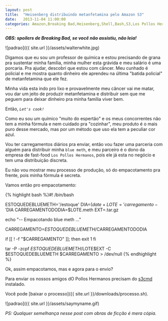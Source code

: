 ```yaml
---
layout: post
title:  "Heisenberg distribuindo metanfetamina pelo Amazon S3"
date:   2013-11-04 11:00:00
categories: Amazon,Breaking Bad,Heisenberg,Shell,Bash,S3,Los Pollos Hermanos
---
```

***OBS: spoilers de Breaking Bad, se você não assistiu, não leia!***

![padrao]({{ site.url }}/assets/walterwhite.jpg)

Digamos que eu sou um professor de química e estou precisando de grana pra sustentar minha família, minha mulher esta grávida e meu salário é uma porcaria. Pra ajudar, descobri que estou com câncer.
Meu cunhado é policial e me mostra quanto dinheiro ele aprendeu na última "batida policial" de metanfetamina que ele fez.

Minha vida esta indo pro lixo e provavelmente meu câncer vai me matar, vou dar um jeito de produzir metanfetamina e distribuir sem que me peguem para deixar dinheiro pra minha família viver bem.

Então, *`Let's cook!`*

Como eu sou um químico "muito do espertão" e os meus concorrentes não tem a minha fórmula e nem cuidado pra "cozinhar", meu produto é o mais puro desse mercado, mas por um método que uso ela tem a peculiar cor azul.

Vou ter carregamentos diários pra enviar, então vou fazer uma parceria com alguém para distribuir minha `blue meth`, e meu parceiro é o dono da empresa de fast-food `Los Pollos Hermanos`, pois ele já esta no negócio e tem uma distribuição discreta.

Eu não vou mostrar meu processo de produção, só do empacotamento pra frente, pois minha fórmula é secreta.
	
Vamos então pro empacotamento:

{% highlight bash %}#! /bin/bash

ESTOQUEDEBLUEMETH='/estoque'
DIA=$(date +%d%m%Y)
LOTE='carregamento-'$DIA
CARREGAMENTODODIA=$LOTE.meth
EXT=.tar.gz

echo "-- Empacotando blue meth ..."

CARREGAMENTO=$ESTOQUEDEBLUEMETH/$CARREGAMENTODODIA

if [[ ! -f "$CARREGAMENTO" ]]; then
	exit 1
fi

tar -P -zcpf $ESTOQUEDEBLUEMETH/$LOTE$EXT -C $ESTOQUEDEBLUEMETH $CARREGAMENTO > /dev/null
{% endhighlight %}

Ok, assim empacotamos, mas e agora para o envio?

Para enviar os nossos amigos dO Pollos Hermanos precisam do <a href="http://s3tools.org/s3cmd" target="_blank">s3cmd</a> instalado.

Você pode [baixar o processo]({{ site.url }}/downloads/processo.sh).

![padrao]({{ site.url }}/assets/saymyname.gif)

*PS: Qualquer semelhança nesse post com obras de ficção é mera cópia.*